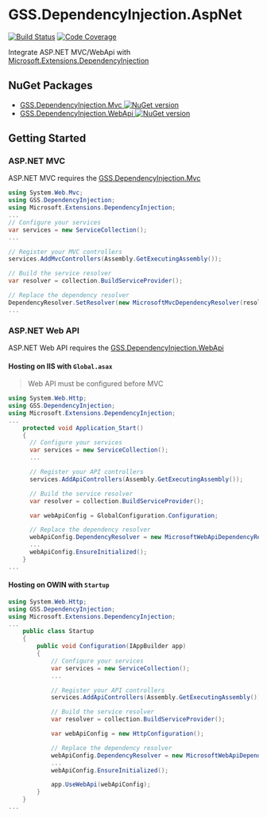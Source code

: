 # GSS.DependencyInjection.AspNet

[![Build Status][ci-badge]][ci] [![Code Coverage][codecov-badge]][codecov]

[ci]: https://github.com/akunzai/GSS.DependencyInjection.AspNet/actions?query=workflow%3ACI
[ci-badge]: https://github.com/akunzai/GSS.DependencyInjection.AspNet/workflows/CI/badge.svg
[codecov]: https://codecov.io/gh/akunzai/GSS.DependencyInjection.AspNet
[codecov-badge]: https://codecov.io/gh/akunzai/GSS.DependencyInjection.AspNet/branch/main/graph/badge.svg?token=EO9CL9XXRU

Integrate ASP.NET MVC/WebApi with [Microsoft.Extensions.DependencyInjection](https://www.nuget.org/packages/Microsoft.Extensions.DependencyInjection)

## NuGet Packages

- [GSS.DependencyInjection.Mvc ![NuGet version](https://img.shields.io/nuget/v/GSS.DependencyInjection.Mvc.svg?style=flat-square)](https://www.nuget.org/packages/GSS.DependencyInjection.Mvc/)
- [GSS.DependencyInjection.WebApi ![NuGet version](https://img.shields.io/nuget/v/GSS.DependencyInjection.WebApi.svg?style=flat-square)](https://www.nuget.org/packages/GSS.DependencyInjection.WebApi/)

## Getting Started

### ASP.NET MVC

ASP.NET MVC requires the [GSS.DependencyInjection.Mvc](https://www.nuget.org/packages/GSS.DependencyInjection.Mvc/)

```csharp
using System.Web.Mvc;
using GSS.DependencyInjection;
using Microsoft.Extensions.DependencyInjection;
...
// Configure your services
var services = new ServiceCollection();
...

// Register your MVC controllers
services.AddMvcControllers(Assembly.GetExecutingAssembly());

// Build the service resolver
var resolver = collection.BuildServiceProvider();

// Replace the dependency resolver
DependencyResolver.SetResolver(new MicrosoftMvcDependencyResolver(resolver));
...
```

### ASP.NET Web API

ASP.NET Web API requires the [GSS.DependencyInjection.WebApi](https://www.nuget.org/packages/GSS.DependencyInjection.WebApi/)

#### Hosting on IIS with `Global.asax`

> Web API must be configured before MVC

```csharp
using System.Web.Http;
using GSS.DependencyInjection;
using Microsoft.Extensions.DependencyInjection;
...
    protected void Application_Start()
    {
      // Configure your services
      var services = new ServiceCollection();
      ...

      // Register your API controllers
      services.AddApiControllers(Assembly.GetExecutingAssembly());

      // Build the service resolver
      var resolver = collection.BuildServiceProvider();

      var webApiConfig = GlobalConfiguration.Configuration;

      // Replace the dependency resolver
      webApiConfig.DependencyResolver = new MicrosoftWebApiDependencyResolver(resolver);
      ...
      webApiConfig.EnsureInitialized();
    }
...
```

#### Hosting on OWIN with `Startup`

```csharp
using System.Web.Http;
using GSS.DependencyInjection;
using Microsoft.Extensions.DependencyInjection;
...
    public class Startup
    {
        public void Configuration(IAppBuilder app)
        {
            // Configure your services
            var services = new ServiceCollection();
            ...

            // Register your API controllers
            services.AddApiControllers(Assembly.GetExecutingAssembly());

            // Build the service resolver
            var resolver = collection.BuildServiceProvider();

            var webApiConfig = new HttpConfiguration();

            // Replace the dependency resolver
            webApiConfig.DependencyResolver = new MicrosoftWebApiDependencyResolver(resolver);
            ...
            webApiConfig.EnsureInitialized();

            app.UseWebApi(webApiConfig);
        }
    }
...
```
